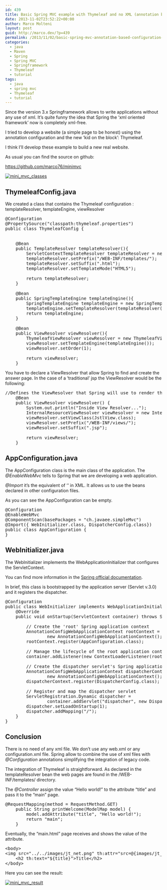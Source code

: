 ```yaml
---
id: 439
title: Basic Spring MVC example with Thymeleaf and no XML (annotation based configuration)
date: 2013-11-02T23:52:22+00:00
author: Marco Molteni
layout: post
guid: http://marco.dev/?p=439
permalink: /2013/11/02/basic-spring-mvc-annotation-based-configuration-example-with-thymeleaf-and-no-xml/
categories:
  - java
  - Maven
  - Spring
  - Spring MVC
  - Springframework
  - Thymeleaf
  - tutorial
tags:
  - java
  - spring mvc
  - Thymeleaf
  - tutorial
---
```

Since the version 3.x Springframework allows to write applications without any use of xml. It&#8217;s quite funny the idea that Spring the &#8216;xml oriented framework&#8217; now is completely xml-free. 

I tried to develop a website (a simple page to be honest) using the annotation configuration and the new &#8216;kid on the block&#8217;: Thymeleaf.
  
I think I&#8217;ll develop these example to build a new real website. 

As usual you can find the source on github:
  
<https://github.com/marco76/minimvc>

[<img src="https://i1.wp.com/marco.dev/wp-content/uploads/2013/11/mini_mvc_classes.png?resize=222%2C300" alt="mini_mvc_classes" class="alignnone size-medium wp-image-446" data-recalc-dims="1" />](https://i1.wp.com/marco.dev/wp-content/uploads/2013/11/mini_mvc_classes.png)

## ThymeleafConfig.java

We created a class that contains the Thymeleaf configuration : templateResolver, templateEngine, viewResolver

<pre class="brush: java; title: ; notranslate" title="">@Configuration
@PropertySource("classpath:thymeleaf.properties")
public class ThymeleafConfig {


    @Bean
    public TemplateResolver templateResolver(){
        ServletContextTemplateResolver templateResolver = new ServletContextTemplateResolver();
        templateResolver.setPrefix("/WEB-INF/templates/");
        templateResolver.setSuffix(".html");
        templateResolver.setTemplateMode("HTML5");

        return templateResolver;
    }

    @Bean
    public SpringTemplateEngine templateEngine(){
        SpringTemplateEngine templateEngine = new SpringTemplateEngine();
        templateEngine.setTemplateResolver(templateResolver());
        return templateEngine;
    }

    @Bean
    public ViewResolver viewResolver(){
        ThymeleafViewResolver viewResolver = new ThymeleafViewResolver() ;
        viewResolver.setTemplateEngine(templateEngine());
        viewResolver.setOrder(1);

        return viewResolver;
    }
</pre>

You have to declare a ViewResolver that allow Spring to find and create the answer page. In the case of a &#8216;traditional&#8217; jsp the ViewResolver would be the following:

<pre class="brush: java; title: ; notranslate" title="">//Defines the ViewResolver that Spring will use to render the views.
    @Bean
    public ViewResolver viewResolver() {
        System.out.println("Inside View Resolver...");
        InternalResourceViewResolver viewResolver = new InternalResourceViewResolver();
        viewResolver.setViewClass(JstlView.class);
        viewResolver.setPrefix("/WEB-INF/views/");
        viewResolver.setSuffix(".jsp");

        return viewResolver;
    }
</pre>

## AppConfiguration.java

The AppConfiguration class is the main class of the application. The _@EnableWebMvc_ tells to Spring that we are developing a web application. 

_@Import_ it&#8217;s the equivalent of &#8216;<import resource= ... >&#8216; in XML. It allows us to use the beans declared in other configuration files.
  
As you can see the AppConfiguration can be empty. 

<pre class="brush: java; title: ; notranslate" title="">@Configuration
@EnableWebMvc
@ComponentScan(basePackages = "ch.javaee.simpleMvc")
@Import({ WebInitializer.class, DispatcherConfig.class})
public class AppConfiguration {
}
</pre>

## WebInitializer.java

The WebInitializer implements the WebApplicationInitializer that configures the ServletContext.
  
You can find more information in the [Spring official documentation](http://docs.spring.io/spring/docs/3.1.x/javadoc-api/org/springframework/web/WebApplicationInitializer.html).
  
In brief, this class is bootstrapped by the application server (Servlet v.3.0) and it registers the dispatcher. 

<pre class="brush: java; title: ; notranslate" title="">@Configuration
public class WebInitializer implements WebApplicationInitializer {
    @Override
    public void onStartup(ServletContext container) throws ServletException {
        
        // Create the 'root' Spring application context
        AnnotationConfigWebApplicationContext rootContext =
                new AnnotationConfigWebApplicationContext();
        rootContext.register(AppConfiguration.class);

        // Manage the lifecycle of the root application context
        container.addListener(new ContextLoaderListener(rootContext));

        // Create the dispatcher servlet's Spring application context
        AnnotationConfigWebApplicationContext dispatcherContext =
                new AnnotationConfigWebApplicationContext();
        dispatcherContext.register(DispatcherConfig.class);

        // Register and map the dispatcher servlet
        ServletRegistration.Dynamic dispatcher =
                container.addServlet("dispatcher", new DispatcherServlet(dispatcherContext));
        dispatcher.setLoadOnStartup(1);
        dispatcher.addMapping("/");
    }
}
</pre>

## Conclusion

There is no need of any xml file. We don&#8217;t use any web.xml or any configuration.xml file. Spring allow to combine the use of xml files with _@Configuration_ annotations simplifying the integration of legacy code.
  
The integration of Thymeleaf is straightforward. As declared in the templateResolver bean the web pages are found in the /WEB-INF/templates/ directory.
  
The _@Controller_ assign the value &#8220;Hello world!&#8221; to the attribute &#8220;title&#8221; and pass it to the &#8220;main&#8221; page.

<pre class="brush: java; title: ; notranslate" title="">@RequestMapping(method = RequestMethod.GET)
	public String printWelcome(ModelMap model) {
		model.addAttribute("title", "Hello world!");
		return "main";
	}
</pre>

Eventually, the &#8220;main.html&#8221; page receives and shows the value of the attribute.

<pre class="brush: xml; title: ; notranslate" title="">&lt;body&gt;
&lt;img src="../../images/jt_net.png" th:attr="src=@{images/jt_net.png}"/&gt;
    &lt;h2 th:text="${title}"&gt;Title&lt;/h2&gt;
&lt;/body&gt;
</pre></p> 

Here you can see the result:
  
[<img src="https://i1.wp.com/marco.dev/wp-content/uploads/2013/11/mini_mvc_result.png?resize=300%2C110" alt="mini_mvc_result" class="alignnone size-medium wp-image-445" data-recalc-dims="1" />](https://i1.wp.com/marco.dev/wp-content/uploads/2013/11/mini_mvc_result.png)